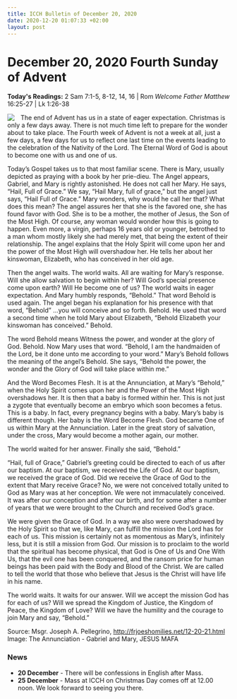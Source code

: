 ```yaml
---
title: ICCH Bulletin of December 20, 2020
date: 2020-12-20 01:07:33 +02:00
layout: post
---
```


# December 20, 2020 Fourth Sunday of Advent
<span style="float: right"><em>Welcome Father Matthew</em></span>
**Today's Readings:** 2 Sam 7:1-5, 8-12, 14, 16 | Rom 16:25-27 | Lk 1:26-38


<img style="float: left; margin-right: 1em;" src="http://diglib.library.vanderbilt.edu/cdri/jpeg/Mafa045.jpg">

The end of Advent has us in a state of eager expectation. Christmas is only a few days away. There is not much time left to prepare for the wonder about to take place. The Fourth week of Advent is not a week at all, just a few days, a few days for us to reflect one last time on the events leading to the celebration of the Nativity of the Lord. The Eternal Word of God is about to become one with us and one of us. 

Today’s Gospel takes us to that most familiar scene. There is Mary, usually depicted as praying with a book by her prie-dieu. The Angel appears, Gabriel, and Mary is rightly astonished. He does not call her Mary. He says, “Hail, Full of Grace.” We say, “Hail Mary, full of grace,” but the angel just says, “Hail Full of Grace.” Mary wonders, why would he call her that? What does this mean? The angel assures her that she is the favored one, she has found favor with God. She is to be a mother, the mother of Jesus, the Son of the Most High. Of course, any woman would wonder how this is going to happen. Even more, a virgin, perhaps 16 years old or younger, betrothed to a man whom mostly likely she had merely met, that being the extent of their relationship. The angel explains that the Holy Spirit will come upon her and the power of the Most High will overshadow her. He tells her about her kinswoman, Elizabeth, who has conceived in her old age.

Then the angel waits. The world waits. All are waiting for Mary’s response. Will she allow salvation to begin within her? Will God’s special presence come upon earth? Will He become one of us? The world waits in eager expectation. And Mary humbly responds, “Behold.” That word Behold is used again. The angel began his explanation for his presence with that word, “Behold” ...you will conceive and so forth. Behold. He used that word a second time when he told Mary about Elizabeth, “Behold Elizabeth your kinswoman has conceived.” Behold. 

The word Behold means Witness the power, and wonder at the glory of God. Behold. Now Mary uses that word. “Behold, I am the handmaiden of the Lord, be it done unto me according to your word.” Mary’s Behold follows the meaning of the angel’s Behold. She says, “Behold the power, the wonder and the Glory of God will take place within me.”

And the Word Becomes Flesh. It is at the Annunciation, at Mary’s “Behold,” when the Holy Spirit comes upon her and the Power of the Most High overshadows her. It is then that a baby is formed within her. This is not just a zygote that eventually become an embryo which soon becomes a fetus. This is a baby. In fact, every pregnancy begins with a baby. Mary’s baby is different though. Her baby is the Word Become Flesh. God became One of us within Mary at the Annunciation. Later in the great story of salvation, under the cross, Mary would become a mother again, our mother.

The world waited for her answer. Finally she said, “Behold.”

“Hail, full of Grace,” Gabriel’s greeting could be directed to each of us after our baptism. At our baptism, we received the Life of God. At our baptism, we received the grace of God. Did we receive the Grace of God to the extent that Mary receive Grace? No, we were not conceived totally united to God as Mary was at her conception. We were not immaculately conceived. It was after our conception and after our birth, and for some after a number of years that we were brought to the Church and received God’s grace.

We were given the Grace of God. In a way we also were overshadowed by the Holy Spirit so that we, like Mary, can fulfill the mission the Lord has for each of us. This mission is certainly not as momentous as Mary’s, infinitely less, but it is still a mission from God. Our mission is to proclaim to the world that the spiritual has become physical, that God is One of Us and One With Us, that the evil one has been conquered, and the ransom price for human beings has been paid with the Body and Blood of the Christ. We are called to tell the world that those who believe that Jesus is the Christ will have life in his name.

The world waits. It waits for our answer. Will we accept the mission God has for each of us? Will we spread the Kingdom of Justice, the Kingdom of Peace, the Kingdom of Love? Will we have the humility and the courage to join Mary and say, “Behold.”

Source: Msgr. Joseph A. Pellegrino, http://frjoeshomilies.net/12-20-21.html
Image: The Annunciation - Gabriel and Mary, JESUS MAFA

### News 

* **20 December** - There will be confessions in English after Mass.
* **25 December** - Mass at ICCH on Christmas Day comes off at 12.00 noon. We look forward to seeing you there.
